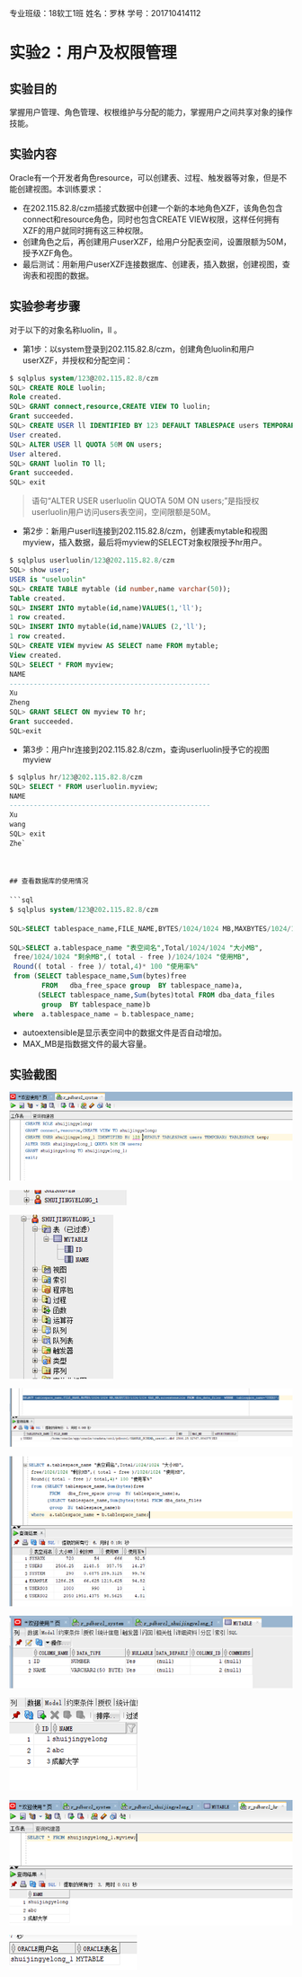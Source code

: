专业班级：18软工1班
姓名：罗林
学号：201710414112

# 实验2：用户及权限管理

## 实验目的

掌握用户管理、角色管理、权根维护与分配的能力，掌握用户之间共享对象的操作技能。

## 实验内容

Oracle有一个开发者角色resource，可以创建表、过程、触发器等对象，但是不能创建视图。本训练要求：

- 在202.115.82.8/czm插接式数据中创建一个新的本地角色XZF，该角色包含connect和resource角色，同时也包含CREATE VIEW权限，这样任何拥有XZF的用户就同时拥有这三种权限。
- 创建角色之后，再创建用户userXZF，给用户分配表空间，设置限额为50M，授予XZF角色。
- 最后测试：用新用户userXZF连接数据库、创建表，插入数据，创建视图，查询表和视图的数据。

## 实验参考步骤

对于以下的对象名称luolin，ll 。

- 第1步：以system登录到202.115.82.8/czm，创建角色luolin和用户userXZF，并授权和分配空间：

```sql
$ sqlplus system/123@202.115.82.8/czm
SQL> CREATE ROLE luolin;
Role created.
SQL> GRANT connect,resource,CREATE VIEW TO luolin;
Grant succeeded.
SQL> CREATE USER ll IDENTIFIED BY 123 DEFAULT TABLESPACE users TEMPORARY TABLESPACE temp;
User created.
SQL> ALTER USER ll QUOTA 50M ON users;
User altered.
SQL> GRANT luolin TO ll;
Grant succeeded.
SQL> exit
```

> 语句“ALTER USER userluolin QUOTA 50M ON users;”是指授权userluolin用户访问users表空间，空间限额是50M。

- 第2步：新用户userll连接到202.115.82.8/czm，创建表mytable和视图myview，插入数据，最后将myview的SELECT对象权限授予hr用户。

```sql
$ sqlplus userluolin/123@202.115.82.8/czm
SQL> show user;
USER is "useluolin"
SQL> CREATE TABLE mytable (id number,name varchar(50));
Table created.
SQL> INSERT INTO mytable(id,name)VALUES(1,'ll');
1 row created.
SQL> INSERT INTO mytable(id,name)VALUES (2,'ll');
1 row created.
SQL> CREATE VIEW myview AS SELECT name FROM mytable;
View created.
SQL> SELECT * FROM myview;
NAME
--------------------------------------------------
Xu
Zheng
SQL> GRANT SELECT ON myview TO hr;
Grant succeeded.
SQL>exit
```

- 第3步：用户hr连接到202.115.82.8/czm，查询userluolin授予它的视图myview

```sql
$ sqlplus hr/123@202.115.82.8/czm
SQL> SELECT * FROM userluolin.myview;
NAME
--------------------------------------------------
Xu
wang
SQL> exit
Zhe`



## 查看数据库的使用情况

```sql
$ sqlplus system/123@202.115.82.8/czm

SQL>SELECT tablespace_name,FILE_NAME,BYTES/1024/1024 MB,MAXBYTES/1024/1024 MAX_MB,autoextensible FROM dba_data_files  WHERE  tablespace_name='USERS';

SQL>SELECT a.tablespace_name "表空间名",Total/1024/1024 "大小MB",
 free/1024/1024 "剩余MB",( total - free )/1024/1024 "使用MB",
 Round(( total - free )/ total,4)* 100 "使用率%"
 from (SELECT tablespace_name,Sum(bytes)free
        FROM   dba_free_space group  BY tablespace_name)a,
       (SELECT tablespace_name,Sum(bytes)total FROM dba_data_files
        group  BY tablespace_name)b
 where  a.tablespace_name = b.tablespace_name;
```




- autoextensible是显示表空间中的数据文件是否自动增加。
- MAX_MB是指数据文件的最大容量。

## 实验截图

![](1.png)

![](2.png)

![](3.png)

![](4.png)

![](5.png)

![](6.png)

![](7.png)

![](8.png)

![](9.png)

